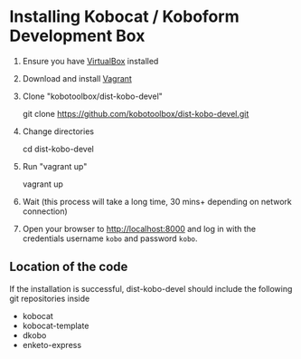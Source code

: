 Installing Kobocat / Koboform Development Box
=============================================

1. Ensure you have [VirtualBox](http://virtualbox.org) installed

1. Download and install [Vagrant](http://www.vagrantup.com/downloads.html)

1. Clone "kobotoolbox/dist-kobo-devel"

	git clone https://github.com/kobotoolbox/dist-kobo-devel.git 

1. Change directories

	cd dist-kobo-devel

1. Run "vagrant up"

	vagrant up

1. Wait (this process will take a long time, 30 mins+ depending on network connection)

1. Open your browser to [http://localhost:8000](http://localhost:8000) and log in with the credentials username `kobo` and password `kobo`.

Location of the code
--------------------

If the installation is successful, dist-kobo-devel should include the following git repositories inside

 * kobocat
 * kobocat-template
 * dkobo
 * enketo-express
